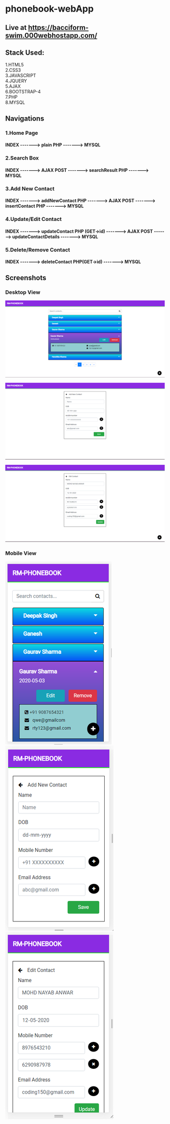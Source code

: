 # phonebook-webApp

## Live at https://bacciform-swim.000webhostapp.com/

## Stack Used:  
1.HTML5   
2.CSS3   
3.JAVASCRIPT    
4.JQUERY   
5.AJAX  
6.BOOTSTRAP-4  
7.PHP  
8.MYSQL  

## Navigations
### 1.Home Page
#### INDEX -------> plain PHP -------> MYSQL
### 2.Search Box
#### INDEX -------> AJAX POST -------> searchResult PHP -------> MYSQL 
### 3.Add New Contact 
#### INDEX -------> addNewContact PHP -------> AJAX POST -------> insertContact PHP -------> MYSQL
### 4.Update/Edit Contact
#### INDEX -------> updateContact PHP (GET->id) -------> AJAX POST -------> updateContactDetails -------> MYSQL
### 5.Delete/Remove Contact
#### INDEX -------> deleteContact PHP(GET->id) -------> MYSQL


## Screenshots   

### Desktop View

![](./img/ss-1.png)

![](./img/ss-2.png)

![](./img/ss-3.png)

### Mobile View

![](./img/ss-4.png)
![](./img/ss-5.png)
![](./img/ss-6.png)
